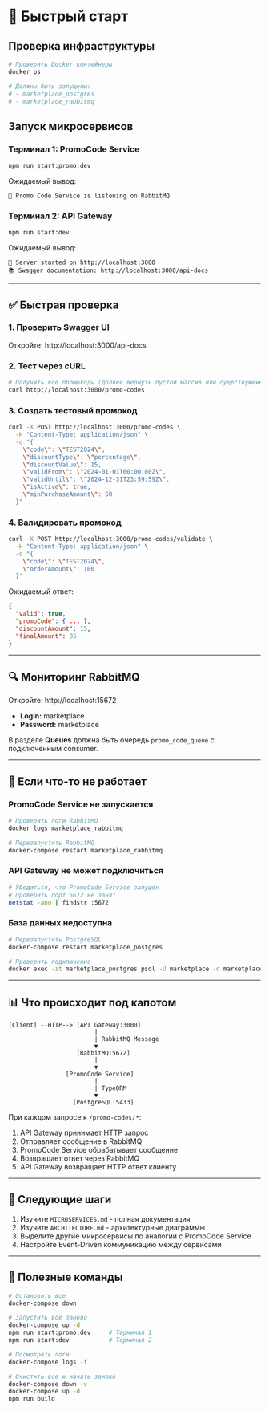 # 🚀 Быстрый старт

## Проверка инфраструктуры

```bash
# Проверить Docker контейнеры
docker ps

# Должны быть запущены:
# - marketplace_postgres
# - marketplace_rabbitmq
```

## Запуск микросервисов

### Терминал 1: PromoCode Service
```bash
npm run start:promo:dev
```

Ожидаемый вывод:
```
🎫 Promo Code Service is listening on RabbitMQ
```

### Терминал 2: API Gateway
```bash
npm run start:dev
```

Ожидаемый вывод:
```
🚀 Server started on http://localhost:3000
📚 Swagger documentation: http://localhost:3000/api-docs
```

---

## ✅ Быстрая проверка

### 1. Проверить Swagger UI
Откройте: http://localhost:3000/api-docs

### 2. Тест через cURL

```bash
# Получить все промокоды (должен вернуть пустой массив или существующие промокоды)
curl http://localhost:3000/promo-codes
```

### 3. Создать тестовый промокод

```bash
curl -X POST http://localhost:3000/promo-codes \
  -H "Content-Type: application/json" \
  -d "{
    \"code\": \"TEST2024\",
    \"discountType\": \"percentage\",
    \"discountValue\": 15,
    \"validFrom\": \"2024-01-01T00:00:00Z\",
    \"validUntil\": \"2024-12-31T23:59:59Z\",
    \"isActive\": true,
    \"minPurchaseAmount\": 50
  }"
```

### 4. Валидировать промокод

```bash
curl -X POST http://localhost:3000/promo-codes/validate \
  -H "Content-Type: application/json" \
  -d "{
    \"code\": \"TEST2024\",
    \"orderAmount\": 100
  }"
```

Ожидаемый ответ:
```json
{
  "valid": true,
  "promoCode": { ... },
  "discountAmount": 15,
  "finalAmount": 85
}
```

---

## 🔍 Мониторинг RabbitMQ

Откройте: http://localhost:15672
- **Login:** marketplace
- **Password:** marketplace

В разделе **Queues** должна быть очередь `promo_code_queue` с подключенным consumer.

---

## 🐛 Если что-то не работает

### PromoCode Service не запускается
```bash
# Проверить логи RabbitMQ
docker logs marketplace_rabbitmq

# Перезапустить RabbitMQ
docker-compose restart marketplace_rabbitmq
```

### API Gateway не может подключиться
```bash
# Убедиться, что PromoCode Service запущен
# Проверить порт 5672 не занят
netstat -ano | findstr :5672
```

### База данных недоступна
```bash
# Перезапустить PostgreSQL
docker-compose restart marketplace_postgres

# Проверить подключение
docker exec -it marketplace_postgres psql -U marketplace -d marketplace -c "SELECT 1;"
```

---

## 📊 Что происходит под капотом

```
[Client] --HTTP--> [API Gateway:3000]
                        |
                        | RabbitMQ Message
                        ▼
                   [RabbitMQ:5672]
                        |
                        ▼
                [PromoCode Service]
                        |
                        | TypeORM
                        ▼
                  [PostgreSQL:5433]
```

При каждом запросе к `/promo-codes/*`:
1. API Gateway принимает HTTP запрос
2. Отправляет сообщение в RabbitMQ
3. PromoCode Service обрабатывает сообщение
4. Возвращает ответ через RabbitMQ
5. API Gateway возвращает HTTP ответ клиенту

---

## 🎯 Следующие шаги

1. Изучите `MICROSERVICES.md` - полная документация
2. Изучите `ARCHITECTURE.md` - архитектурные диаграммы
3. Выделите другие микросервисы по аналогии с PromoCode Service
4. Настройте Event-Driven коммуникацию между сервисами

---

## 📝 Полезные команды

```bash
# Остановить все
docker-compose down

# Запустить все заново
docker-compose up -d
npm run start:promo:dev     # Терминал 1
npm run start:dev           # Терминал 2

# Посмотреть логи
docker-compose logs -f

# Очистить все и начать заново
docker-compose down -v
docker-compose up -d
npm run build
```
